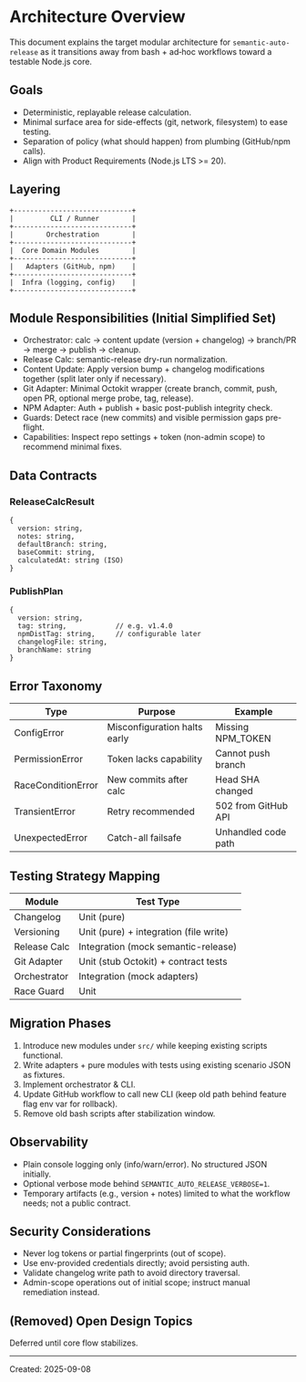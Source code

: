 # Architecture Overview

This document explains the target modular architecture for `semantic-auto-release` as it transitions away from bash + ad‑hoc workflows toward a testable Node.js core.

## Goals

- Deterministic, replayable release calculation.
- Minimal surface area for side-effects (git, network, filesystem) to ease testing.
- Separation of policy (what should happen) from plumbing (GitHub/npm calls).
- Align with Product Requirements (Node.js LTS >= 20).

## Layering

```
+-----------------------------+
|         CLI / Runner        |
+-----------------------------+
|        Orchestration        |
+-----------------------------+
|  Core Domain Modules        |
+-----------------------------+
|   Adapters (GitHub, npm)    |
+-----------------------------+
|  Infra (logging, config)    |
+-----------------------------+
```

## Module Responsibilities (Initial Simplified Set)

- Orchestrator: calc → content update (version + changelog) → branch/PR → merge → publish → cleanup.
- Release Calc: semantic-release dry-run normalization.
- Content Update: Apply version bump + changelog modifications together (split later only if necessary).
- Git Adapter: Minimal Octokit wrapper (create branch, commit, push, open PR, optional merge probe, tag, release).
- NPM Adapter: Auth + publish + basic post-publish integrity check.
- Guards: Detect race (new commits) and visible permission gaps pre-flight.
- Capabilities: Inspect repo settings + token (non-admin scope) to recommend minimal fixes.

## Data Contracts

### ReleaseCalcResult

```
{
  version: string,
  notes: string,
  defaultBranch: string,
  baseCommit: string,
  calculatedAt: string (ISO)
}
```

### PublishPlan

```
{
  version: string,
  tag: string,            // e.g. v1.4.0
  npmDistTag: string,     // configurable later
  changelogFile: string,
  branchName: string
}
```

## Error Taxonomy

| Type               | Purpose                      | Example             |
| ------------------ | ---------------------------- | ------------------- |
| ConfigError        | Misconfiguration halts early | Missing NPM_TOKEN   |
| PermissionError    | Token lacks capability       | Cannot push branch  |
| RaceConditionError | New commits after calc       | Head SHA changed    |
| TransientError     | Retry recommended            | 502 from GitHub API |
| UnexpectedError    | Catch-all failsafe           | Unhandled code path |

## Testing Strategy Mapping

| Module       | Test Type                              |
| ------------ | -------------------------------------- |
| Changelog    | Unit (pure)                            |
| Versioning   | Unit (pure) + integration (file write) |
| Release Calc | Integration (mock semantic-release)    |
| Git Adapter  | Unit (stub Octokit) + contract tests   |
| Orchestrator | Integration (mock adapters)            |
| Race Guard   | Unit                                   |

## Migration Phases

1. Introduce new modules under `src/` while keeping existing scripts functional.
2. Write adapters + pure modules with tests using existing scenario JSON as fixtures.
3. Implement orchestrator & CLI.
4. Update GitHub workflow to call new CLI (keep old path behind feature flag env var for rollback).
5. Remove old bash scripts after stabilization window.

## Observability

- Plain console logging only (info/warn/error). No structured JSON initially.
- Optional verbose mode behind `SEMANTIC_AUTO_RELEASE_VERBOSE=1`.
- Temporary artifacts (e.g., version + notes) limited to what the workflow needs; not a public contract.

## Security Considerations

- Never log tokens or partial fingerprints (out of scope).
- Use env-provided credentials directly; avoid persisting auth.
- Validate changelog write path to avoid directory traversal.
- Admin-scope operations out of initial scope; instruct manual remediation instead.

## (Removed) Open Design Topics

Deferred until core flow stabilizes.

---

Created: 2025-09-08
